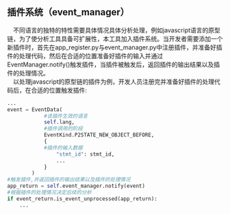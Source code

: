 ## **插件系统（event_manager）**

&emsp;不同语言的独特的特性需要具体情况具体分析处理，例如javascript语言的原型链，为了使分析工具具备可扩展性，本工具加入插件系统。当开发者需要添加一个新插件时，首先在app_register.py与event_manager.py中注册插件，并准备好插件的处理代码，然后在合适的位置准备好插件的输入并通过EventManager.notify()触发插件，当插件被触发后，返回插件的输出结果以及插件的处理情况。<br>
&emsp;以处理javascript的原型链的插件为例，开发人员注册完并准备好插件的处理代码后，在合适的位置触发插件:

```python
...
event = EventData(
            #该插件生效的语言
            self.lang,
            #插件调用的阶段
            EventKind.P2STATE_NEW_OBJECT_BEFORE,
            {
            #插件的输入数据
                "stmt_id": stmt_id,
                ...
            }
        )
#触发插件,并返回插件的输出结果以及插件的处理情况
app_return = self.event_manager.notify(event)
#根据插件的处理情况决定后续的分析
if event_return.is_event_unprocessed(app_return):
    ...

```